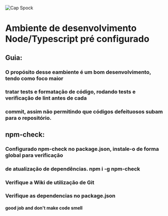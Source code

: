 ![Cap Spock](https://kanto.legiaodosherois.com.br/w760-h398-cfill/wp-content/uploads/2016/06/JUsGQP9X1njORpLryfKg_zTbmk6F7wDoxA4258hZtV.jpg.jpeg)
# Ambiente de desenvolvimento Node/Typescript pré configurado

## Guia:

### O propósito desse eambiente é um bom desenvolvimento, tendo como foco maior
### tratar tests e formatação de código, rodando tests e verificação de lint antes de cada
### commit, assim não permitindo que códigos defeituosos subam para o repositório.

## npm-check:
### Configurado npm-check no package.json, instale-o de forma global para verificação
### de atualização de dependências. **npm i -g npm-check**

### Verifique a Wiki de utilização de Git
### Verifique as dependencias no package.json

#### good job and don't make code smell
